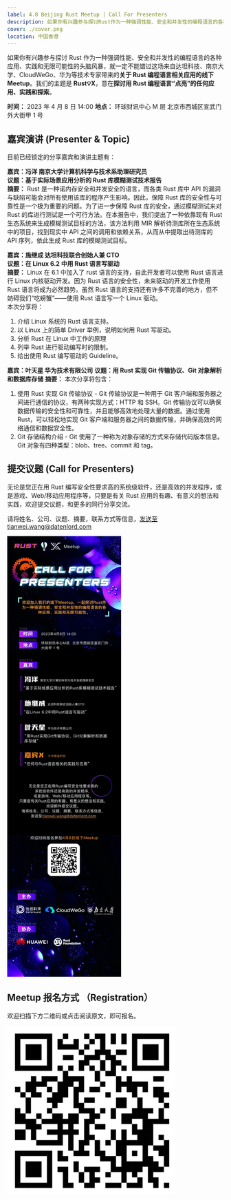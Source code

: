 ```yaml
---
label: 4.8 Beijing Rust Meetup | Call For Presenters
description: 如果你有兴趣参与探讨Rust作为一种强调性能、安全和并发性的编程语言的各种应用、实践和无限可能性的头脑风暴，就一定不能错过这场来自达坦科技、南京大学、CloudWeGo、华为等技术专家带来的关于Rust编程语言相关应用的线下Meetup。我们的主题是Rust💡X，意在探讨用Rust编程语言“点亮”的任何应用、实践和探索。
cover: ./cover.png
location: 中国香港
---
```


如果你有兴趣参与探讨 Rust 作为一种强调性能、安全和并发性的编程语言的各种应用、实践和无限可能性的头脑风暴，就一定不能错过这场来自达坦科技、南京大学、CloudWeGo、华为等技术专家带来的**关于 Rust 编程语言相关应用的线下 Meetup**。我们的主题是 **Rust💡X**，意在**探讨用 Rust 编程语言“点亮”的任何应用、实践和探索**。

**时间：** 2023 年 4 月 8 日 14:00
**地点：** 环球财讯中心 M 层 北京市西城区宣武门外大街甲 1 号

## 嘉宾演讲 (Presenter & Topic)

目前已经锁定的分享嘉宾和演讲主题有：

**嘉宾：冯洋 南京大学计算机科学与技术系助理研究员**  
**议题：基于实际场景应用分析的 Rust 库模糊测试技术报告**  
**摘要：** Rust 是一种诺内存安全和并发安全的语言，而各类 Rust 库中 API 的漏洞与缺陷可能会对所有使用该库的程序产生影响。因此，保障 Rust 库的安全性与可靠性是一个极为重要的问题。为了进一步保障 Rust 库的安全，通过模糊测试来对 Rust 的库进行测试是一个可行方法。在本报告中，我们提出了一种依靠现有 Rust 生态系统来生成模糊测试目标的方法，该方法利用 MIR 解析待测库所在生态系统中的项目，找到现实中 API 之间的调用和依赖关系，从而从中提取出待测库的 API 序列，依此生成 Rust 库的模糊测试目标。

**嘉宾：施继成 达坦科技联合创始人兼 CTO**  
**议题：在 Linux 6.2 中用 Rust 语言写驱动**  
**摘要：** Linux 在 6.1 中加入了 rust 语言的支持，自此开发者可以使用 Rust 语言进行 Linux 内核驱动开发。因为 Rust 语言的安全性，未来驱动的开发工作使用 Rust 语言将成为必然趋势。虽然 Rust 语言的支持还有许多不完善的地方，但不妨碍我们“吃螃蟹”——使用 Rust 语言写一个 Linux 驱动。  
本次分享将：

1. 介绍 Linux 系统的 Rust 语言支持。
2. 以 Linux 上的简单 Driver 举例，说明如何用 Rust 写驱动。
3. 分析 Rust 在 Linux 中工作的原理
4. 列举 Rust 进行驱动编写时的限制。
5. 给出使用 Rust 编写驱动的 Guideline。

**嘉宾：叶天星 华为技术有限公司**
**议题：用 Rust 实现 Git 传输协议、Git 对象解析和数据库存储**
**摘要：** 本次分享将包含：

1. 使用 Rust 实现 Git 传输协议 - Git 传输协议是一种用于 Git 客户端和服务器之间进行通信的协议，有两种实现方式：HTTP 和 SSH。Git 传输协议可以确保数据传输的安全性和可靠性，并且能够高效地处理大量的数据。通过使用 Rust，可以轻松地实现 Git 客户端和服务器之间的数据传输，并确保高效的网络通信和数据安全性。
2. Git 存储结构介绍 - Git 使用了一种称为对象存储的方式来存储代码版本信息。Git 对象有四种类型：blob、tree、commit 和 tag。

## 提交议题 (Call for Presenters)

无论是您正在用 Rust 编写安全性要求高的系统级软件，还是高效的并发程序，或是游戏、Web/移动应用程序等，只要是有关 Rust 应用的有趣、有意义的想法和实践，欢迎提交议题，和更多的同行分享交流。

请将姓名、公司、议题、摘要，联系方式等信息，发送至tianwei.wang@datenlord.com

![图片](./image1.jpg)

## Meetup 报名方式 （Registration）

欢迎扫描下方二维码或点击阅读原文，即可报名。

![图片](./image2.png)

